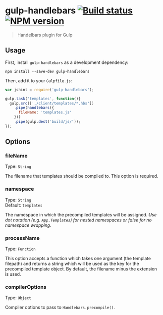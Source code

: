 # gulp-handlebars  [![Build status][travis-image]][travis-url]  [![NPM version][npm-image]][npm-url]

> Handelbars plugin for Gulp

## Usage

First, install `gulp-handlebars` as a development dependency:

```shell
npm install --save-dev gulp-handlebars
```

Then, add it to your `Gulpfile.js`:

```javascript
var jshint = require('gulp-handlebars');

gulp.task('templates', function(){
  gulp.src(['./client/templates/*.hbs'])
    .pipe(handlebars({
      fileName: 'templates.js'
    }))
    .pipe(gulp.dest('build/js/'));
});
```
## Options

### fileName
Type: `String`  

The filename that templates should be compiled to. This option is required.

### namespace
Type: `String`  
Default: `templates`

The namespace in which the precompiled templates will be assigned. *Use dot notation (e.g. `App.Templates`) for nested namespaces or false for no namespace wrapping.*

### processName
Type: `Function`

This option accepts a function which takes one argument (the template filepath) and returns a string which will be used as the key for the precompiled template object. By default, the filename minus the extension is used.

### compilerOptions
Type: `Object`

Compiler options to pass to `Handlebars.precompile()`.


[travis-url]: http://travis-ci.org/lazd/gulp-handlebars
[travis-image]: https://secure.travis-ci.org/lazd/gulp-handlebars.png?branch=master
[npm-url]: https://npmjs.org/package/gulp-handlebars
[npm-image]: https://badge.fury.io/js/gulp-handlebars.png
